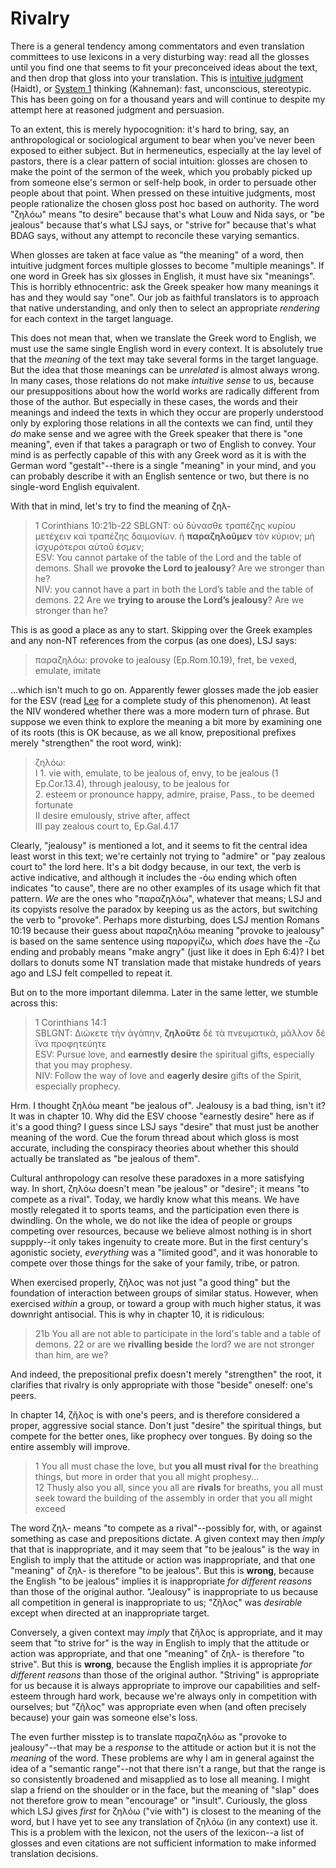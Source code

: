 # Rivalry

There is a general tendency among commentators and even translation committees to use lexicons in a very disturbing way: read all the glosses until you find one that seems to fit your preconceived ideas about the text, and then drop that gloss into your translation. This is [intuitive judgment](https://en.wikipedia.org/wiki/Social_intuitionism) (Haidt), or [System 1](https://en.wikipedia.org/wiki/Thinking,_Fast_and_Slow#Two_systems) thinking (Kahneman): fast, unconscious, stereotypic. This has been going on for a thousand years and will continue to despite my attempt here at reasoned judgment and persuasion.

To an extent, this is merely hypocognition: it's hard to bring, say, an anthropological or sociological argument to bear when you've never been exposed to either subject. But in hermeneutics, especially at the lay level of pastors, there is a clear pattern of social intuition: glosses are chosen to make the point of the sermon of the week, which you probably picked up from someone else's sermon or self-help book, in order to persuade other people about that point. When pressed on these intuitive judgments, most people rationalize the chosen gloss post hoc based on authority. The word "ζηλόω" means "to desire" because that's what Louw and Nida says, or "be jealous" because that's what LSJ says, or "strive for" because that's what BDAG says, without any attempt to reconcile these varying semantics.

When glosses are taken at face value as "the meaning" of a word, then intuitive judgment forces multiple glosses to become "multiple meanings". If one word in Greek has six glosses in English, it must have six "meanings". This is horribly ethnocentric: ask the Greek speaker how many meanings it has and they would say "one". Our job as faithful translators is to approach that native understanding, and only then to select an appropriate _rendering_ for each context in the target language.

This does not mean that, when we translate the Greek word to English, we must use the same single English word in every context. It is absolutely true that the _meaning_ of the text may take several forms in the target language. But the idea that those meanings can be _unrelated_ is almost always wrong. In many cases, those relations do not make _intuitive sense_ to us, because our presuppositions about how the world works are radically different from those of the author. But especially in these cases, the words and their meanings and indeed the texts in which they occur are properly understood only by exploring those relations in all the contexts we can find, until they _do_ make sense and we agree with the Greek speaker that there is "one meaning", even if that takes a paragraph or two of English to convey. Your mind is as perfectly capable of this with any Greek word as it is with the German word "gestalt"--there is a single "meaning" in your mind, and you can probably describe it with an English sentence or two, but there is no single-word English equivalent.

With that in mind, let's try to find the meaning of ζηλ-

> 1 Corinthians 10:21b-22
> SBLGNT: οὐ δύνασθε τραπέζης κυρίου μετέχειν καὶ τραπέζης δαιμονίων. ἢ **παραζηλοῦμεν** τὸν κύριον; μὴ ἰσχυρότεροι αὐτοῦ ἐσμεν;  
> ESV: You cannot partake of the table of the Lord and the table of demons. Shall we **provoke the Lord to jealousy**? Are we stronger than he?  
> NIV: you cannot have a part in both the Lord’s table and the table of demons. 22 Are we **trying to arouse the Lord’s jealousy**? Are we stronger than he?  

This is as good a place as any to start. Skipping over the Greek examples and any non-NT references from the corpus (as one does), LSJ says:

> παραζηλόω: provoke to jealousy (Ep.Rom.10.19), fret, be vexed, emulate, imitate

...which isn't much to go on. Apparently fewer glosses made the job easier for the ESV (read [Lee](https://www.amazon.com/History-Testament-Lexicography-Studies-Biblical/dp/0820434809) for a complete study of this phenomenon). At least the NIV wondered whether there was a more modern turn of phrase. But suppose we even think to explore the meaning a bit more by examining one of its roots (this is OK because, as we all know, prepositional prefixes merely "strengthen" the root word, wink):

> ζηλόω:  
> I 1. vie with, emulate, to be jealous of, envy, to be jealous (1 Ep.Cor.13.4), through jealousy, to be jealous for  
> 2. esteem or pronounce happy, admire, praise, Pass., to be deemed fortunate  
> II desire emulously, strive after, affect  
> III pay zealous court to, Ep.Gal.4.17

Clearly, "jealousy" is mentioned a lot, and it seems to fit the central idea least worst in this text; we're certainly not trying to "admire" or "pay zealous court to" the lord here. It's a bit dodgy because, in our text, the verb is active indicative, and although it includes the -όω ending which often indicates "to cause", there are no other examples of its usage which fit that pattern. _We_ are the ones who "παραζηλόω", whatever that means; LSJ and its copyists resolve the paradox by keeping us as the actors, but switching the verb to "provoke". Perhaps more disturbing, does LSJ mention Romans 10:19 because their guess about παραζηλόω meaning "provoke to jealousy" is based on the same sentence using παροργίζω, which _does_ have the -ζω ending and probably means "make angry" (just like it does in Eph 6:4)? I bet dollars to donuts some NT translation made that mistake hundreds of years ago and LSJ felt compelled to repeat it.

But on to the more important dilemma. Later in the same letter, we stumble across this:

> 1 Corinthians 14:1  
> SBLGNT: Διώκετε τὴν ἀγάπην, **ζηλοῦτε** δὲ τὰ πνευματικά, μᾶλλον δὲ ἵνα προφητεύητε  
> ESV: Pursue love, and **earnestly desire** the spiritual gifts, especially that you may prophesy.  
> NIV: Follow the way of love and **eagerly desire** gifts of the Spirit, especially prophecy.

Hrm. I thought ζηλόω meant "be jealous of". Jealousy is a bad thing, isn't it? It was in chapter 10. Why did the ESV choose "earnestly desire" here as if it's a good thing? I guess since LSJ says "desire" that must just be another meaning of the word. Cue the forum thread about which gloss is most accurate, including the conspiracy theories about whether this should actually be translated as "be jealous of them".

Cultural anthropology can resolve these paradoxes in a more satisfying way. In short, ζηλόω doesn't mean "be jealous" or "desire"; it means "to compete as a rival". Today, we hardly know what this means. We have mostly relegated it to sports teams, and the participation even there is dwindling. On the whole, we do not like the idea of people or groups competing over resources, because we believe almost nothing is in short suppply--it only takes ingenuity to create more. But in the first century's agonistic society, _everything_ was a "limited good", and it was honorable to compete over those things for the sake of your family, tribe, or patron.

When exercised properly, ζῆλος was not just "a good thing" but the foundation of interaction between groups of similar status. However, when exercised _within_ a group, or toward a group with much higher status, it was downright antisocial. This is why in chapter 10, it is ridiculous:

> 21b You all are not able to participate in the lord's table and a table of demons. 22 or are we **rivalling beside** the lord? we are not stronger than him, are we?

And indeed, the prepositional prefix doesn't merely "strengthen" the root, it clarifies that rivalry is only appropriate with those "beside" oneself: one's peers.

In chapter 14, ζῆλος is with one's peers, and is therefore considered a proper, aggressive social stance. Don't just "desire" the spiritual things, but compete for the better ones, like prophecy over tongues. By doing so the entire assembly will improve.

> 1 You all must chase the love, but **you all must rival for** the breathing things, but more in order that you all might prophesy...  
> 12 Thusly also you all, since you all are **rivals** for breaths, you all must seek toward the building of the assembly in order that you all might exceed  

The word ζηλ- means "to compete as a rival"--possibly for, with, or against something as case and prepositions dictate. A given context may then _imply_ that that is inappropriate, and it may seem that "to be jealous" is the way in English to imply that the attitude or action was inappropriate, and that one "meaning" of ζηλ- is therefore "to be jealous". But this is **wrong**, because the English "to be jealous" implies it is inappropriate _for different reasons_ than those of the original author. "Jealousy" is inappropriate to us because all competition in general is inappropriate to us; "ζῆλος" was _desirable_ except when directed at an inappropriate target.

Conversely, a given context may _imply_ that ζῆλος is appropriate, and it may seem that "to strive for" is the way in English to imply that the attitude or action was appropriate, and that one "meaning" of ζηλ- is therefore "to strive". But this is **wrong**, because the English implies it is appropriate _for different reasons_ than those of the original author. "Striving" is appropriate for us because it is always appropriate to improve our capabilities and self-esteem through hard work, because we're always only in competition with ourselves; but "ζῆλος" was appropriate even when (and often precisely because) your gain was someone else's loss.

The even further misstep is to translate παραζηλόω as "provoke to jealousy"--that may be a _response_ to the attitude or action but it is not the _meaning_ of the word. These problems are why I am in general against the idea of a "semantic range"--not that there isn't a range, but that the range is so consistently broadened and misapplied as to lose all meaning. I might slap a friend on the shoulder or in the face, but the meaning of "slap" does not therefore grow to mean "encourage" or "insult". Curiously, the gloss which LSJ gives _first_ for ζηλόω ("vie with") is closest to the meaning of the word, but I have yet to see any translation of ζηλόω (in any context) use it. This is a problem with the lexicon, not the users of the lexicon--a list of glosses and even citations are not sufficient information to make informed translation decisions.
